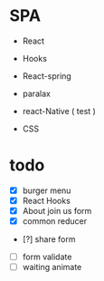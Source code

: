 # SPA
- React
- Hooks
- React-spring
- paralax

- react-Native ( test )

- CSS 

# todo
- [x] burger menu 
- [x] React Hooks 
- [x] About join us form 
- [x] common reducer 
- [?] share form
- [ ] form validate
- [ ] waiting animate 
<script src="https://maps.googleapis.com/maps/api/js?key=AIzaSyAT3INLURhcUCNxm7i__S_uTnUf-pLQfpY"></script>